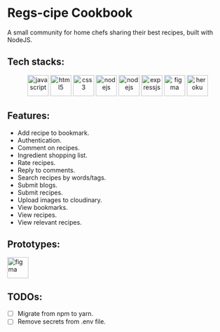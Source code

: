 # Regs-cipe Cookbook
A small community for home chefs sharing their best recipes, built with NodeJS.

## Tech stacks:

<p align="center">
    <img src="https://cdn.jsdelivr.net/gh/devicons/devicon/icons/javascript/javascript-original.svg" alt="javascript" height="48" width="48" />
    <img src="https://cdn.jsdelivr.net/gh/devicons/devicon/icons/html5/html5-original.svg" alt="html5" height="48" width="48" />
    <img src="https://cdn.jsdelivr.net/gh/devicons/devicon/icons/css3/css3-original.svg" alt="css3" height="48" width="48" />
    <img src="https://cdn.jsdelivr.net/gh/devicons/devicon/icons/nodejs/nodejs-original.svg" alt="nodejs" height="48" width="48" />
    <img src="https://cdn.jsdelivr.net/gh/devicons/devicon/icons/express/express-original.svg" alt="nodejs" height="48" width="48" />
    <img src="https://cdn.jsdelivr.net/gh/devicons/devicon/icons/mongodb/mongodb-original.svg" alt="expressjs" height="48" width="48" />
    <img src="https://cdn.jsdelivr.net/gh/devicons/devicon/icons/figma/figma-original.svg" alt="figma" height="48" width="48" />
    <img src="https://cdn.jsdelivr.net/gh/devicons/devicon/icons/heroku/heroku-original.svg" alt="heroku" height="48" width="48" />
</p>


## Features:

- Add recipe to bookmark.
- Authentication.
- Comment on recipes.
- Ingredient shopping list.
- Rate recipes.
- Reply to comments.
- Search recipes by words/tags.
- Submit blogs.
- Submit recipes.
- Upload images to cloudinary.
- View bookmarks.
- View recipes.
- View relevant recipes.

## Prototypes:

<a
href="https://www.figma.com/file/7u8pMRELjeydYYxmHX3nq3/501st-Recipe?node-id=0%3A1">
    <img src="https://cdn.jsdelivr.net/gh/devicons/devicon/icons/figma/figma-original.svg" alt="figma" height="48" width="48" />
</a>

## TODOs:

- [ ] Migrate from npm to yarn.
- [ ] Remove secrets from .env file.
